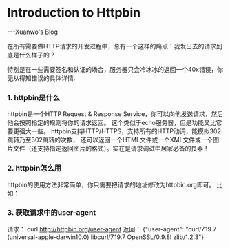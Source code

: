 # Introduction to Httpbin
---Xuanwo's Blog

在所有需要做HTTP请求的开发过程中，总有一个这样的痛点：我发出去的请求到底是什么样子的？

特别是在一些需要签名和认证的场合，服务器只会冷冰冰的返回一个40x错误，你无从得知错误的具体详情.

### 1. httpbin是什么
httpbin是一个HTTP Request & Response Service，你可以向他发送请求，然后他会按照指定的规则将你的请求返回。
这个类似于echo服务器，但是功能又比它要更强大一些。 
httpbin支持HTTP/HTTPS，支持所有的HTTP动词，能模拟302跳转乃至302跳转的次数，
还可以返回一个HTML文件或一个XML文件或一个图片文件（还支持指定返回图片的格式）。实在是请求调试中居家必备的良器！

### 2. httpbin怎么用
httpbin的使用方法非常简单，你只需要把请求的地址修改为httpbin.org即可。 比如：

### 3. 获取请求中的user-agent
请求：
curl http://httpbin.org/user-agent
返回：
{"user-agent": "curl/7.19.7 (universal-apple-darwin10.0) libcurl/7.19.7 OpenSSL/0.9.8l zlib/1.2.3"}
